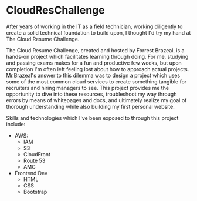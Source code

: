 # CloudResChallenge

After years of working in the IT as a field technician, working diligently to create a solid technical foundation to build upon, I thought I'd try my hand at The Cloud Resume Challenge. 

The Cloud Resume Challenge, created and hosted by Forrest Brazeal, is a hands-on project which facilitates learning through doing. For me, studying and passing exams makes for a fun and productive few weeks, but upon completion I'm often left feeling lost about how to approach actual projects. Mr.Brazeal's answer to this dilemma was to design a project which uses some of the most common cloud services to create something tangible for recruiters and hiring managers to see.
This project provides me the opportunity to dive into these resources, troubleshoot my way through errors by means of whitepages and docs, and ultimately realize my goal of thorough understanding while also building my first personal website.

Skills and technologies which I've been exposed to through this project include:
- AWS:
    - IAM
    - S3
    - CloudFront
    - Route 53
    - AMC
- Frontend Dev
    - HTML
    - CSS
    - Bootstrap
